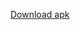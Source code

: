 <a href="https://downgit.github.io/#/home?url=https://github.com/vladislavkorenik/saharowa_schedule/blob/master/saharova-schedule.apk" target="_blank" download>Download apk</a>

